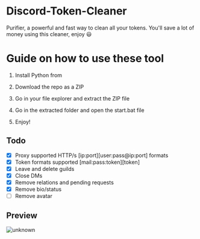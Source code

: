 # Discord-Token-Cleaner    
Purifier, a powerful and fast way to clean all your tokens. You'll save a lot of money using this cleaner, enjoy ‎😃  
# Guide on how to use these tool   
  
1. Install Python from   
      
2. Download the repo as a ZIP   
  
3. Go in your file explorer and extract the ZIP file
     
4. Go in the extracted folder and open the start.bat file 
 
5. Enjoy!  
## Todo 
- [x] Proxy supported HTTP/s [ip:port][user:pass@ip:port] formats      
- [x] Token formats supported [mail:pass:token][token]    
- [x] Leave and delete guilds        
- [x] Close DMs 
- [x] Remove relations and pending requests    
- [x] Remove bio/status   
- [ ] Remove avatar  
## Preview   
![unknown](https://user-images.githubusercontent.com/93849730/181318654-350552ad-c330-4b3a-980b-e10b1d59a0e5.png)  